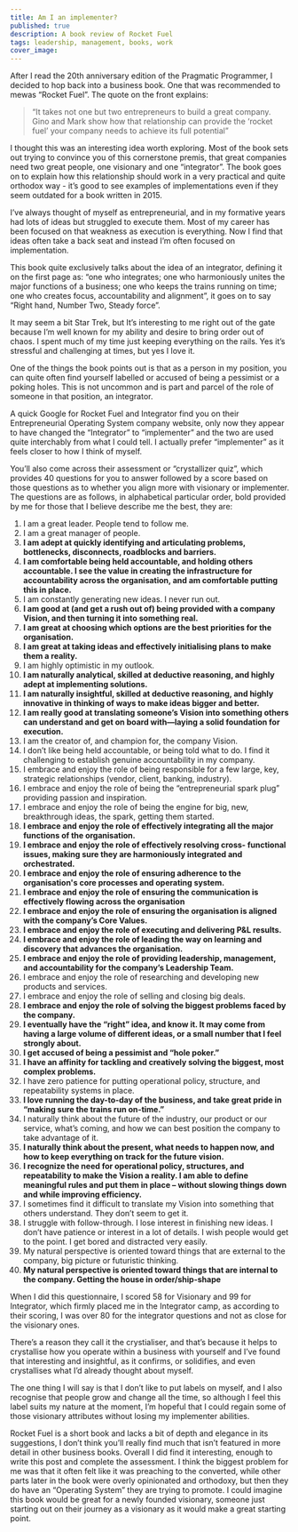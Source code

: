 ```yaml
---
title: Am I an implementer?
published: true
description: A book review of Rocket Fuel
tags: leadership, management, books, work
cover_image:
---
```


After I read the 20th anniversary edition of the Pragmatic Programmer, I decided to hop back into a business book. One that was recommended to mewas “Rocket Fuel”. The quote on the front explains:

> “It takes not one but two entrepreneurs to build a great company. Gino and Mark show how that relationship can provide the ‘rocket fuel’ your company needs to achieve its full potential”

I thought this was an interesting idea worth exploring. Most of the book sets out trying to convince you of this cornerstone premis, that great companies need two great people, one visionary and one “integrator”. The book goes on to explain how this relationship should work in a very practical and quite orthodox way - it’s good to see examples of implementations even if they seem outdated for a book written in 2015.

I’ve always thought of myself as entrepreneurial, and in my formative years had lots of ideas but struggled to execute them. Most of my career has been focused on that weakness as execution is everything. Now I find that ideas often take a back seat and instead I’m often focused on implementation.

This book quite exclusively talks about the idea of an integrator, defining it on the first page as: “one who integrates; one who harmoniously unites the major functions of a business; one who keeps the trains running on time; one who creates focus, accountability and alignment”, it goes on to say “Right hand, Number Two, Steady force”.

It may seem a bit Star Trek, but It’s interesting to me right out of the gate because I’m well known for my ability and desire to bring order out of chaos. I spent much of my time just keeping everything on the rails. Yes it’s stressful and challenging at times, but yes I love it.

One of the things the book points out is that as a person in my position, you can quite often find yourself labelled or accused of being a pessimist or a poking holes. This is not uncommon and is part and parcel of the role of someone in that position, an integrator.

A quick Google for Rocket Fuel and Integrator find you on their Entrepreneurial Operating System company website, only now they appear to have changed the “Integrator” to “implementer” and the two are used quite interchably from what I could tell. I actually prefer “implementer” as it feels closer to how I think of myself.

You’ll also come across their assessment or “crystallizer quiz”, which provides 40 questions for you to answer followed by a score based on those questions as to whether you align more with visionary or implementer. The questions are as follows, in alphabetical particular order, bold provided by me for those that I believe describe me the best, they are:

1. I am a great leader. People tend to follow me.
2. I am a great manager of people.
3. **I am adept at quickly identifying and articulating problems, bottlenecks, disconnects, roadblocks and barriers.**
4. **I am comfortable being held accountable, and holding others accountable. I see the value in creating the infrastructure for accountability across the organisation, and am comfortable putting this in place.**
5. I am constantly generating new ideas. I never run out.
6. **I am good at (and get a rush out of) being provided with a company Vision, and then turning it into something real.**
7. **I am great at choosing which options are the best priorities for the organisation.**
8. **I am great at taking ideas and effectively initialising plans to make them a reality.**
9. I am highly optimistic in my outlook.
10. **I am naturally analytical, skilled at deductive reasoning, and highly adept at implementing solutions.**
11. **I am naturally insightful, skilled at deductive reasoning, and highly innovative in thinking of ways to make ideas bigger and better.**
12. **I am really good at translating someone’s Vision into something others can understand and get on board with—laying a solid foundation for execution.**
13. I am the creator of, and champion for, the company Vision.
14. I don’t like being held accountable, or being told what to do. I find it challenging to establish genuine accountability in my company.
15. I embrace and enjoy the role of being responsible for a few large, key, strategic relationships (vendor, client, banking, industry).
16. I embrace and enjoy the role of being the “entrepreneurial spark plug” providing passion and inspiration.
17. I embrace and enjoy the role of being the engine for big, new, breakthrough ideas, the spark, getting them started.
18. **I embrace and enjoy the role of effectively integrating all the major functions of the organisation.**
19. **I embrace and enjoy the role of effectively resolving cross- functional issues, making sure they are harmoniously integrated and orchestrated.**
20. **I embrace and enjoy the role of ensuring adherence to the organisation's core processes and operating system.**
21. **I embrace and enjoy the role of ensuring the communication is effectively flowing across the organisation**
22. **I embrace and enjoy the role of ensuring the organisation is aligned with the company’s Core Values.**
23. **I embrace and enjoy the role of executing and delivering P&L results.**
24. **I embrace and enjoy the role of leading the way on learning and discovery that advances the organisation.**
25. **I embrace and enjoy the role of providing leadership, management, and accountability for the company’s Leadership Team.**
26. I embrace and enjoy the role of researching and developing new products and services.
27. I embrace and enjoy the role of selling and closing big deals.
28. **I embrace and enjoy the role of solving the biggest problems faced by the company.**
29. **I eventually have the “right” idea, and know it. It may come from having a large volume of different ideas, or a small number that I feel strongly about.**
30. **I get accused of being a pessimist and “hole poker.”**
31. **I have an affinity for tackling and creatively solving the biggest, most complex problems.**
32. I have zero patience for putting operational policy, structure, and repeatability systems in place.
33. **I love running the day-to-day of the business, and take great pride in “making sure the trains run on-time.”**
34. I naturally think about the future of the industry, our product or our service, what’s coming, and how we can best position the company to take advantage of it.
35. **I naturally think about the present, what needs to happen now, and how to keep everything on track for the future vision.**
36. **I recognize the need for operational policy, structures, and repeatability to make the Vision a reality. I am able to define meaningful rules and put them in place – without slowing things down and while improving efficiency.**
37. I sometimes find it difficult to translate my Vision into something that others understand. They don’t seem to get it.
38. I struggle with follow-through. I lose interest in finishing new ideas. I don’t have patience or interest in a lot of details. I wish people would get to the point. I get bored and distracted very easily.
39. My natural perspective is oriented toward things that are external to the company, big picture or futuristic thinking.
40. **My natural perspective is oriented toward things that are internal to the company. Getting the house in order/ship-shape**

When I did this questionnaire, I scored 58 for Visionary and 99 for Integrator, which firmly placed me in the Integrator camp, as according to their scoring, I was over 80 for the integrator questions and not as close for the visionary ones.

There’s a reason they call it the crystialiser, and that’s because it helps to crystallise how you operate within a business with yourself and I’ve found that interesting and insightful, as it confirms, or solidifies, and even crystallises what I’d already thought about myself.

The one thing I will say is that I don’t like to put labels on myself, and I also recognise that people grow and change all the time, so although I feel this label suits my nature at the moment, I’m hopeful that I could regain some of those visionary attributes without losing my implementer abilities.

Rocket Fuel is a short book and lacks a bit of depth and elegance in its suggestions, I don’t think you’ll really find much that isn’t featured in more detail in other business books. Overall  I did find it interesting, enough to write this post and complete the assessment. I think the biggest problem for me was that it often felt like it was preaching to the converted, while other parts later in the book were overly opinionated and orthodoxy, but then they do have an “Operating System” they are trying to promote. I could imagine this book would be great for a newly founded visionary, someone just starting out on their journey as a visionary as it would make a great starting point.
